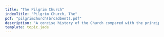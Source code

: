```yaml
---
title: "The Pilgrim Church"
indexTitle: "Pilgrim Church, The"
pdf: "pilgrimchurch(broadbent).pdf"
description: "A concise history of the Church compared with the principles taught in the New Testament."
template: topic.jade
---
```

